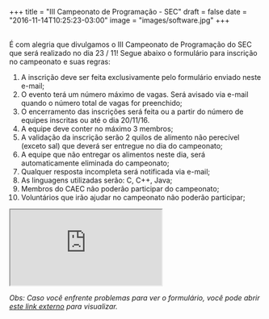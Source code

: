 +++
title = "III Campeonato de Programação - SEC"
draft = false
date = "2016-11-14T10:25:23-03:00"
image = "images/software.jpg"
+++

<br>
É com alegria que divulgamos o III Campeonato de Programação do SEC que será realizado no dia 23 / 11! Segue abaixo o formulário para inscrição no campeonato e suas regras:

1. A inscrição deve ser feita exclusivamente pelo formulário enviado neste e-mail;
2. O evento terá um número máximo de vagas. Será avisado via e-mail quando o número total de vagas for preenchido;
3. O encerramento das inscrições será feita ou a partir do número de equipes inscritas ou até o dia 20/11/16.
4. A equipe deve conter no máximo 3 membros;
5. A validação da inscrição serão 2 quilos de alimento não perecível (exceto sal) que deverá ser entregue no dia do campeonato;
6. A equipe que não entregar os alimentos neste dia, será automaticamente eliminada do campeonato;
7. Qualquer resposta incompleta será notificada via e-mail;
8. As linguagens utilizadas serão: C, C++, Java;
9. Membros do CAEC não poderão participar do campeonato;
10. Voluntários que irão ajudar no campeonato não poderão participar;

<iframe class="signin-form" src="https://docs.google.com/forms/d/e/1FAIpQLScRaP65Ko7Fd27dGuT0DOJbnPosCiUPcpm8dzoaS2c5VIIKng/viewform?c=0&w=1"></iframe>

*Obs: Caso você enfrente problemas para ver o formulário, você pode abrir <a href="https://docs.google.com/forms/d/e/1FAIpQLScRaP65Ko7Fd27dGuT0DOJbnPosCiUPcpm8dzoaS2c5VIIKng/viewform?c=0&w=1" target="_blank">este link externo</a> para visualizar.*

